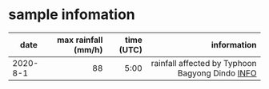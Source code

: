 # sample infomation

| date | max rainfall (mm/h) | time (UTC) | information |
| ---- | ----: | ----: | ----: |
| 2020-8-1 | 88 | 5:00 | rainfall affected by Typhoon Bagyong Dindo [INFO](https://www.thesummitexpress.com/2020/08/bagyong-dindo-pagasa-weather-update-august-1-2020.html) |

